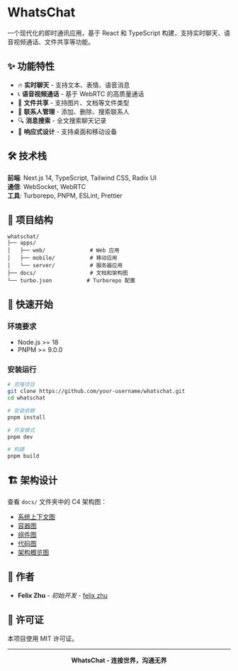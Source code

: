 # WhatsChat

一个现代化的即时通讯应用，基于 React 和 TypeScript 构建，支持实时聊天、语音视频通话、文件共享等功能。

## ✨ 功能特性

- 🔥 **实时聊天** - 支持文本、表情、语音消息
- 📞 **语音视频通话** - 基于 WebRTC 的高质量通话
- 📎 **文件共享** - 支持图片、文档等文件类型
- 👥 **联系人管理** - 添加、删除、搜索联系人
- 🔍 **消息搜索** - 全文搜索聊天记录
- 📱 **响应式设计** - 支持桌面和移动设备

## 🛠️ 技术栈

**前端**: Next.js 14, TypeScript, Tailwind CSS, Radix UI  
**通信**: WebSocket, WebRTC  
**工具**: Turborepo, PNPM, ESLint, Prettier

## 📁 项目结构

```
whatschat/
├── apps/
│   ├── web/              # Web 应用
│   ├── mobile/           # 移动应用
│   └── server/           # 服务器应用
├── docs/                 # 文档和架构图
└── turbo.json           # Turborepo 配置
```

## 🔧 快速开始

### 环境要求

- Node.js >= 18
- PNPM >= 9.0.0

### 安装运行

```bash
# 克隆项目
git clone https://github.com/your-username/whatschat.git
cd whatschat

# 安装依赖
pnpm install

# 开发模式
pnpm dev

# 构建
pnpm build
```

## 🏗️ 架构设计

查看 `docs/` 文件夹中的 C4 架构图：

- [系统上下文图](docs/01-system-context.puml)
- [容器图](docs/02-container-diagram.puml)
- [组件图](docs/03-component-diagram.puml)
- [代码图](docs/04-code-diagram.puml)
- [架构概览图](docs/05-architecture-overview.puml)

## 👥 作者

- **Felix Zhu** - _初始开发_ - [felix zhu](mailto:z1434866867@gmail.com)

## 📄 许可证

本项目使用 MIT 许可证。

---

<p align="center">
  <strong>WhatsChat - 连接世界，沟通无界</strong>
</p>
